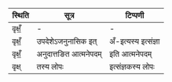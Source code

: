 | स्थिति | सूत्र | टिप्पणी |
| ----- | ------- | ------ |
| वृक्षँ॒ | - | - |
| वृक्षँ॒ | उपदेशेऽजनुनासिक इत् | अँ-इत्यस्य इत्संज्ञा |
| वृक्षँ॒ | अनुदात्तङित आत्मनेपदम् | इति आत्मनेपदम् |
| वृक्ष् | तस्य लोपः | इत्संज्ञकस्य लोपः |
